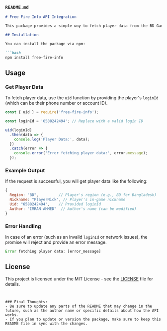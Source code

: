### `README.md`

```markdown
# Free Fire Info API Integration

This package provides a simple way to fetch player data from the BD Games API using a player's `loginId` (such as a phone number or account ID).

## Installation

You can install the package via npm:

```bash
npm install free-fire-info
```

## Usage

### Get Player Data

To fetch player data, use the `uid` function by providing the player's `loginId` (which can be their phone number or account ID). 

```javascript
const { uid } = require('free-fire-info');

const loginId = '6588242494'; // Replace with a valid login ID

uid(loginId)
  .then(data => {
    console.log('Player Data:', data);
  })
  .catch(error => {
    console.error('Error fetching player data:', error.message);
  });
```

### Example Output

If the request is successful, you will get player data like the following:

```javascript
{
  Region: "BD",         // Player's region (e.g., BD for Bangladesh)
  Nickname: "PlayerNick", // Player's in-game nickname
  Uid: "6588242494",    // Provided loginId
  Author: "IMRAN AHMED"  // Author's name (can be modified)
}
```

### Error Handling

In case of an error (such as an invalid `loginId` or network issues), the promise will reject and provide an error message.

```javascript
Error fetching player data: [error_message]
```

## License

This project is licensed under the MIT License - see the [LICENSE](LICENSE) file for details.
```


### Final Thoughts:
- Be sure to update any parts of the README that may change in the future, such as the author name or specific details about how the API works.
- If you plan to update or version the package, make sure to keep this README file in sync with the changes.
